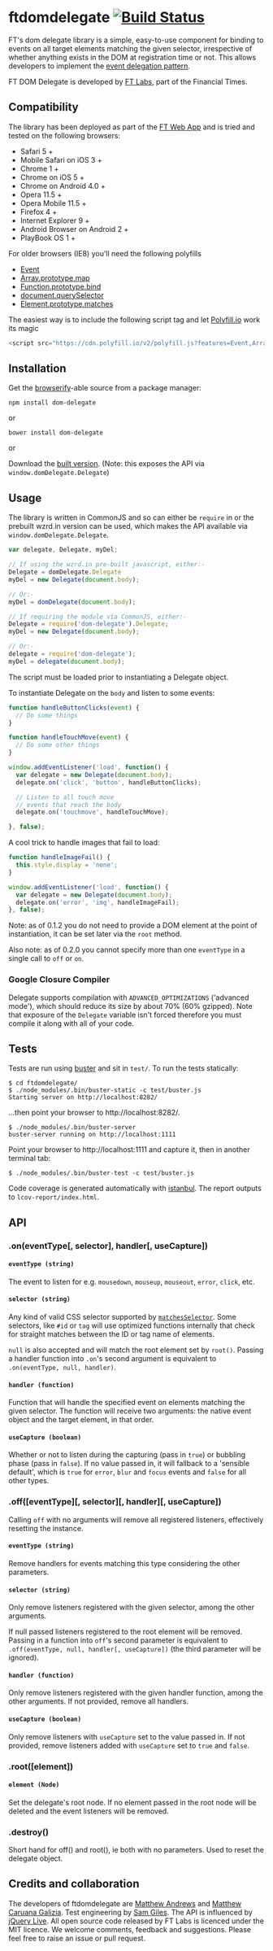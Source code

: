 # ftdomdelegate [![Build Status](https://travis-ci.org/ftlabs/ftdomdelegate.svg?branch=master)](https://travis-ci.org/ftlabs/ftdomdelegate)

FT's dom delegate library is a simple, easy-to-use component for binding to events on all target elements matching the given selector, irrespective of whether anything exists in the DOM at registration time or not. This allows developers to implement the [event delegation pattern](http://www.sitepoint.com/javascript-event-delegation-is-easier-than-you-think/).

FT DOM Delegate is developed by [FT Labs](http://labs.ft.com/), part of the Financial Times.

## Compatibility ##

The library has been deployed as part of the [FT Web App](http://app.ft.com/) and is tried and tested on the following browsers:

* Safari 5 +
* Mobile Safari on iOS 3 +
* Chrome 1 +
* Chrome on iOS 5 +
* Chrome on Android 4.0 +
* Opera 11.5 +
* Opera Mobile 11.5 +
* Firefox 4 +
* Internet Explorer 9 +
* Android Browser on Android 2 +
* PlayBook OS 1 +

For older browsers (IE8) you'll need the following polyfills

 - [Event](https://polyfill.io/v2/docs/features/#Event)
 - [Array.prototype.map](https://polyfill.io/v2/docs/features/#Array_prototype_map)
 - [Function.prototype.bind](https://polyfill.io/v2/docs/features/#Function_prototype_bind)
 - [document.querySelector](https://polyfill.io/v2/docs/features/#document_querySelector)
 - [Element.prototype.matches](https://polyfill.io/v2/docs/features/#Element_prototype_matches)

The easiest way is to include the following script tag and let [Polyfill.io](https://Polyfill.io) work its magic

```js
<script src="https://cdn.polyfill.io/v2/polyfill.js?features=Event,Array.prototype.map,Function.prototype.bind,document.querySelector,Element.prototype.matches"></script>
```


## Installation ##

Get the [browserify](http://browserify.org/)-able source from a package manager:

```
npm install dom-delegate
```

or

```
bower install dom-delegate
```

or

Download the [built version](http://wzrd.in/standalone/dom-delegate@latest).  (Note: this exposes the API via `window.domDelegate.Delegate`)  

## Usage ##

The library is written in CommonJS and so can either be `require` in or the prebuilt wzrd.in version can be used, which makes the API available via `window.domDelegate.Delegate`.

```js
var delegate, Delegate, myDel;

// If using the wzrd.in pre-built javascript, either:-
Delegate = domDelegate.Delegate
myDel = new Delegate(document.body);

// Or:-
myDel = domDelegate(document.body);

// If requiring the module via CommonJS, either:-
Delegate = require('dom-delegate').Delegate;
myDel = new Delegate(document.body);

// Or:-
delegate = require('dom-delegate');
myDel = delegate(document.body);
```

The script must be loaded prior to instantiating a Delegate object.

To instantiate Delegate on the `body` and listen to some events:

```js
function handleButtonClicks(event) {
  // Do some things
}

function handleTouchMove(event) {
  // Do some other things
}

window.addEventListener('load', function() {
  var delegate = new Delegate(document.body);
  delegate.on('click', 'button', handleButtonClicks);

  // Listen to all touch move
  // events that reach the body
  delegate.on('touchmove', handleTouchMove);

}, false);
```

A cool trick to handle images that fail to load:

```js
function handleImageFail() {
  this.style.display = 'none';
}

window.addEventListener('load', function() {
  var delegate = new Delegate(document.body);
  delegate.on('error', 'img', handleImageFail);
}, false);
```

Note: as of 0.1.2 you do not need to provide a DOM element at the point of instantiation, it can be set later via the `root` method.

Also note: as of 0.2.0 you cannot specify more than one `eventType` in a single call to `off` or `on`.

### Google Closure Compiler ###

Delegate supports compilation with `ADVANCED_OPTIMIZATIONS` ('advanced mode'), which should reduce its size by about 70% (60% gzipped). Note that exposure of the `Delegate` variable isn't forced therefore you must compile it along with all of your code.

## Tests ##

Tests are run using [buster](http://docs.busterjs.org/en/latest/) and sit in `test/`. To run the tests statically:

```
$ cd ftdomdelegate/
$ ./node_modules/.bin/buster-static -c test/buster.js
Starting server on http://localhost:8282/
```

...then point your browser to http://localhost:8282/.

```
$ ./node_modules/.bin/buster-server
buster-server running on http://localhost:1111
```

Point your browser to http://localhost:1111 and capture it, then in another terminal tab:

```
$ ./node_modules/.bin/buster-test -c test/buster.js
```

Code coverage is generated automatically with [istanbul](https://github.com/gotwarlost/istanbul).  The report outputs to `lcov-report/index.html`.

## API ##

### .on(eventType[, selector], handler[, useCapture]) ###

#### `eventType (string)` ####

The event to listen for e.g. `mousedown`, `mouseup`, `mouseout`, `error`, `click`, etc.

#### `selector (string)` ####

Any kind of valid CSS selector supported by [`matchesSelector`](http://caniuse.com/matchesselector). Some selectors, like `#id` or `tag` will use optimized functions internally that check for straight matches between the ID or tag name of elements.

`null` is also accepted and will match the root element set by `root()`.  Passing a handler function into `.on`'s second argument is equivalent to `.on(eventType, null, handler)`.

#### `handler (function)` ####

Function that will handle the specified event on elements matching the given selector.  The function will receive two arguments: the native event object and the target element, in that order.

#### `useCapture (boolean)` ####

Whether or not to listen during the capturing (pass in `true`) or bubbling phase (pass in `false`).  If no value passed in, it will fallback to a 'sensible default', which is `true` for `error`, `blur` and `focus` events and `false` for all other types.

### .off([eventType][, selector][, handler][, useCapture]) ###

Calling `off` with no arguments will remove all registered listeners, effectively resetting the instance.

#### `eventType (string)` ####

Remove handlers for events matching this type considering the other parameters.

#### `selector (string)` ####

Only remove listeners registered with the given selector, among the other arguments.

If null passed listeners registered to the root element will be removed.  Passing in a function into `off`'s second parameter is equivalent to `.off(eventType, null, handler[, useCapture])` (the third parameter will be ignored).

#### `handler (function)` ####

Only remove listeners registered with the given handler function, among the other arguments.  If not provided, remove all handlers.

#### `useCapture (boolean)` ####

Only remove listeners with `useCapture` set to the value passed in.  If not provided, remove listeners added with `useCapture` set to `true` and `false`.

### .root([element]) ###

#### `element (Node)` ####

Set the delegate's root node.  If no element passed in the root node will be deleted and the event listeners will be removed.

### .destroy() ###

Short hand for off() and root(), ie both with no parameters. Used to reset the delegate object.

## Credits and collaboration ##

The developers of ftdomdelegate are [Matthew Andrews](https://twitter.com/andrewsmatt) and [Matthew Caruana Galizia](http://twitter.com/mcaruanagalizia). Test engineering by [Sam Giles](https://twitter.com/SamuelGiles_). The API is influenced by [jQuery Live](http://api.jquery.com/live/). All open source code released by FT Labs is licenced under the MIT licence. We welcome comments, feedback and suggestions. Please feel free to raise an issue or pull request.
